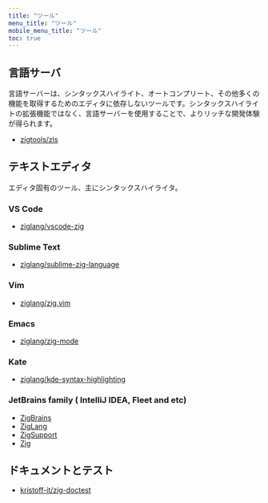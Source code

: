 ```yaml
---
title: "ツール"
menu_title: "ツール"
mobile_menu_title: "ツール"
toc: true
---
```


## 言語サーバ
言語サーバーは、シンタックスハイライト、オートコンプリート、その他多くの機能を取得するためのエディタに依存しないツールです。シンタックスハイライトの拡張機能ではなく、言語サーバーを使用することで、よりリッチな開発体験が得られます。

- [zigtools/zls](https://github.com/zigtools/zls)

## テキストエディタ
エディタ固有のツール、主にシンタックスハイライタ。

### VS Code
- [ziglang/vscode-zig](https://github.com/ziglang/vscode-zig)

### Sublime Text
- [ziglang/sublime-zig-language](https://github.com/ziglang/sublime-zig-language)

### Vim
- [ziglang/zig.vim](https://github.com/ziglang/zig.vim)

### Emacs
- [ziglang/zig-mode](https://github.com/ziglang/zig-mode)

### Kate
- [ziglang/kde-syntax-highlighting](https://github.com/ziglang/kde-syntax-highlighting)

### JetBrains family ( IntelliJ IDEA, Fleet and etc)
- [ZigBrains](https://plugins.jetbrains.com/plugin/22456-zigbrains)
- [ZigLang](https://plugins.jetbrains.com/plugin/17143-ziglang)
- [ZigSupport](https://plugins.jetbrains.com/plugin/18062-zig-support)
- [Zig](https://plugins.jetbrains.com/plugin/10560-zig)

## ドキュメントとテスト
- [kristoff-it/zig-doctest](https://github.com/kristoff-it/zig-doctest)


